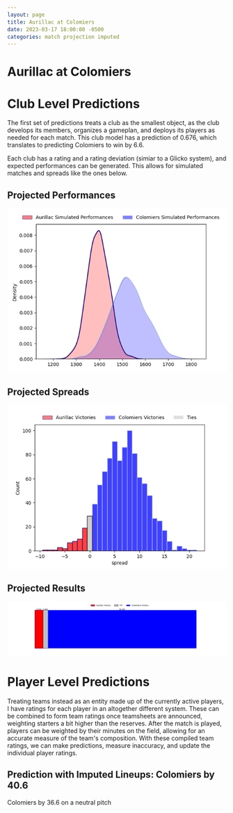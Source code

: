 ```yaml
---  
layout: page  
title: Aurillac at Colomiers  
date: 2023-03-17 18:00:00 -0500  
categories: match projection imputed  
---
```

# Aurillac at Colomiers

# Club Level Predictions


The first set of predictions treats a club as the smallest object, as the club develops its members, organizes a gameplan, and deploys its players as needed for each match. This club model has a prediction of 0.676, which translates to predicting Colomiers to win by 6.6.

Each club has a rating and a rating deviation (simiar to a Glicko system), and expected performances can be generated. This allows for simulated matches and spreads like the ones below.
## Projected Performances


![Projected Performances](plots/performances_2023-03-17-Colomiers-Aurillac.png)
## Projected Spreads


![Projected Spreads](plots/spreads_2023-03-17-Colomiers-Aurillac.png)
## Projected Results


![Projected Results](plots/resultbar_2023-03-17-Colomiers-Aurillac.png)
# Player Level Predictions


Treating teams instead as an entity made up of the currently active players, I have ratings for each player in an altogether different system. These can be combined to form team ratings once teamsheets are announced, weighting starters a bit higher than the reserves. After the match is played, players can be weighted by their minutes on the field, allowing for an accurate measure of the team's composition. With these compiled team ratings, we can make predictions, measure inaccuracy, and update the individual player ratings.
## Prediction with Imputed Lineups: Colomiers by 40.6


Colomiers by 36.6 on a neutral pitch

